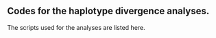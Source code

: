 ## Codes for the haplotype divergence analyses.

The scripts used for the analyses are listed here.
